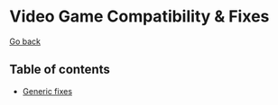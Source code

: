 # Video Game Compatibility & Fixes

[Go back](../)

## Table of contents

- [Generic fixes](./Fixes)